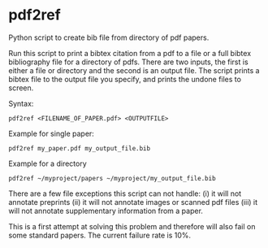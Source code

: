 pdf2ref
=======

Python script to create bib file from directory of pdf papers.

Run this script to print a bibtex citation from a pdf to a file or a full bibtex bibliography file for a directory of pdfs. There are two inputs, the first is either a file or directory and the second is an output file. The script prints a bibtex file to the output file you specify, and prints the undone files to screen. 

Syntax:

    pdf2ref <FILENAME_OF_PAPER.pdf> <OUTPUTFILE>

Example for single paper:

    pdf2ref my_paper.pdf my_output_file.bib

Example for a directory

    pdf2ref ~/myproject/papers ~/myproject/my_output_file.bib


There are a few file exceptions this script can not handle: 
(i) it will not annotate preprints
(ii) it will not annotate images or scanned pdf files
(iii) it will not annotate supplementary information from a paper.

This is a first attempt at solving this problem and therefore will also fail on some standard papers. The current failure rate is 10%.
